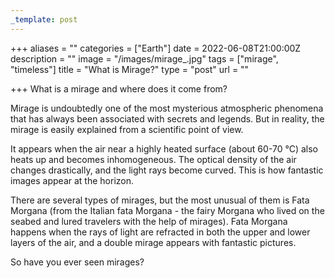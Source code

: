 ```yaml
---
_template: post
---
```



+++
aliases = ""
categories = ["Earth"]
date = 2022-06-08T21:00:00Z
description = ""
image = "/images/mirage_.jpg"
tags = ["mirage", "timeless"]
title = "What is Mirage?"
type = "post"
url = ""

+++
What is a mirage and where does it come from?  
  
Mirage is undoubtedly one of the most mysterious atmospheric phenomena that has always been associated with secrets and legends. But in reality, the mirage is easily explained from a scientific point of view.

It appears when the air near a highly heated surface (about 60-70 °C) also heats up and becomes inhomogeneous. The optical density of the air changes drastically, and the light rays become curved. This is how fantastic images appear at the horizon.

There are several types of mirages, but the most unusual of them is Fata Morgana (from the Italian fata Morgana - the fairy Morgana who lived on the seabed and lured travelers with the help of mirages). Fata Morgana happens when the rays of light are refracted in both the upper and lower layers of the air, and a double mirage appears with fantastic pictures.

So have you ever seen mirages?
